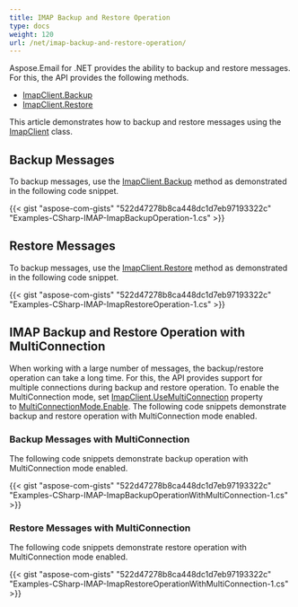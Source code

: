 ```yaml
---
title: IMAP Backup and Restore Operation
type: docs
weight: 120
url: /net/imap-backup-and-restore-operation/
---
```



Aspose.Email for .NET provides the ability to backup and restore messages. For this, the API provides the following methods.

- [ImapClient.Backup](https://reference.aspose.com/email/net/aspose.email.clients.imap/imapclient/methods/backup/index)
- [ImapClient.Restore](https://reference.aspose.com/error/404?path=email/net/aspose.email.clients.imap/imapclient/methods/restore/index)

This article demonstrates how to backup and restore messages using the [ImapClient](https://reference.aspose.com/email/net/aspose.email.clients.imap/imapclient) class.
## **Backup Messages**
To backup messages, use the [ImapClient.Backup](https://reference.aspose.com/email/net/aspose.email.clients.imap/imapclient/methods/backup/index) method as demonstrated in the following code snippet.

{{< gist "aspose-com-gists" "522d47278b8ca448dc1d7eb97193322c" "Examples-CSharp-IMAP-ImapBackupOperation-1.cs" >}}
## **Restore Messages**
To backup messages, use the [ImapClient.Restore](https://reference.aspose.com/error/404?path=email/net/aspose.email.clients.imap/imapclient/methods/restore/index) method as demonstrated in the following code snippet.

{{< gist "aspose-com-gists" "522d47278b8ca448dc1d7eb97193322c" "Examples-CSharp-IMAP-ImapRestoreOperation-1.cs" >}}
## **IMAP Backup and Restore Operation with MultiConnection**
When working with a large number of messages, the backup/restore operation can take a long time. For this, the API provides support for multiple connections during backup and restore operation. To enable the MultiConnection mode, set [ImapClient.UseMultiConnection](https://reference.aspose.com/email/net/aspose.email.clients/emailclient/properties/usemulticonnection) property to [MultiConnectionMode.Enable](https://reference.aspose.com/email/net/aspose.email.clients/multiconnectionmode). The following code snippets demonstrate backup and restore operation with MultiConnection mode enabled.
### **Backup Messages with MultiConnection**
The following code snippets demonstrate backup operation with MultiConnection mode enabled.

{{< gist "aspose-com-gists" "522d47278b8ca448dc1d7eb97193322c" "Examples-CSharp-IMAP-ImapBackupOperationWithMultiConnection-1.cs" >}}
### **Restore Messages with MultiConnection**
The following code snippets demonstrate restore operation with MultiConnection mode enabled.

{{< gist "aspose-com-gists" "522d47278b8ca448dc1d7eb97193322c" "Examples-CSharp-IMAP-ImapRestoreOperationWithMultiConnection-1.cs" >}}
